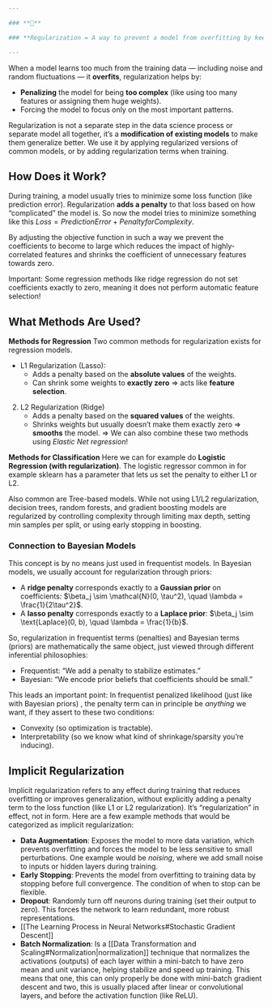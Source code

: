 ```yaml
---

### **🔑** 

### **Regularization = A way to prevent a model from overfitting by keeping it “simple.”**

---
```

When a model learns too much from the training data — including noise and random fluctuations — it **overfits**, regularization helps by:
- **Penalizing** the model for being **too complex** (like using too many features or assigning them huge weights).
- Forcing the model to focus only on the most important patterns.

Regularization is not a separate step in the data science process or separate model all together, it’s a **modification of existing models** to make them generalize better. We use it by applying regularized versions of common models, or by adding regularization terms when training.
## How Does it Work?
During training, a model usually tries to minimize some loss function (like prediction error). Regularization **adds a penalty** to that loss based on how “complicated” the model is. So now the model tries to minimize something like this $Loss = Prediction Error + Penalty for Complexity$.

By adjusting the objective function in such a way we prevent the coefficients to become to large which reduces the impact of highly-correlated features and shrinks the coefficient of unnecessary features towards zero. 

Important: Some regression methods like ridge regression do not set coefficients exactly to zero, meaning it does not perform automatic feature selection!
## What Methods Are Used?
**Methods for Regression**
Two common methods for regularization exists for regression models. 
- L1 Regularization (Lasso):
	- Adds a penalty based on the **absolute values** of the weights.
	- Can shrink some weights to **exactly zero** ⇒ acts like **feature selection**.
2. L2 Regularization (Ridge)
	- Adds a penalty based on the **squared values** of the weights.
	- Shrinks weights but usually doesn’t make them exactly zero ⇒ **smooths** the model.
=> We can also combine these two methods using *Elastic Net regression*!

**Methods for Classification**
Here we can for example do **Logistic Regression (with regularization)**. The logistic regressor common in for example sklearn has a parameter that lets us set the penalty to either L1 or L2.

Also common are Tree-based models. While not using L1/L2 regularization, decision trees, random forests, and gradient boosting models are regularized by controlling complexity through limiting max depth, setting min samples per split, or using early stopping in boosting.
### Connection to Bayesian Models
This concept is by no means just used in frequentist models. In Bayesian models, we usually account for regularization through priors:
- A **ridge penalty** corresponds exactly to a **Gaussian prior** on coefficients: $\beta_j \sim \mathcal{N}(0, \tau^2), \quad \lambda = \frac{1}{2\tau^2}$.
- A **lasso penalty** corresponds exactly to a **Laplace prior**:
	$\beta_j \sim \text{Laplace}(0, b), \quad \lambda = \frac{1}{b}$.

So, regularization in frequentist terms (penalties) and Bayesian terms (priors) are mathematically the same object, just viewed through different inferential philosophies:
- Frequentist: “We add a penalty to stabilize estimates.”
- Bayesian: “We encode prior beliefs that coefficients should be small.”

This leads an important point: In frequentist penalized likelihood (just like with Bayesian priors) , the penalty term can in principle be _anything_ we want, if they assert to these two conditions:
- Convexity (so optimization is tractable).
- Interpretability (so we know what kind of shrinkage/sparsity you’re inducing).
## Implicit Regularization
Implicit regularization refers to any effect during training that reduces overfitting or improves generalization, without explicitly adding a penalty term to the loss function (like L1 or L2 regularization). It’s “regularization” in effect, not in form. Here are a few example methods that would be categorized as implicit regularization:
- **Data Augmentation**: Exposes the model to more data variation, which prevents overfitting and forces the model to be less sensitive to small perturbations. One example would be *noising*, where we add small noise to inputs or hidden layers during training.
- **Early Stopping**: Prevents the model from overfitting to training data by stopping before full convergence. The condition of when to stop can be flexible. 
- **Dropout**: Randomly turn off neurons during training (set their output to zero). This forces the network to learn redundant, more robust representations.
- [[The Learning Process in Neural Networks#Stochastic Gradient Descent]]
- **Batch Normalization**: Is a [[Data Transformation and Scaling#Normalization|normalization]] technique that normalizes the activations (outputs) of each layer within a mini-batch to have zero mean and unit variance, helping stabilize and speed up training. This means that one, this can only properly be done with mini-batch gradient descent and two, this is usually placed after linear or convolutional layers, and before the activation function (like ReLU).

